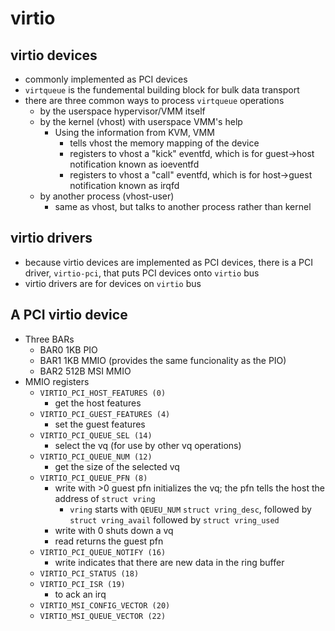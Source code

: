 # virtio

## virtio devices

 - commonly implemented as PCI devices 
 - `virtqueue` is the fundemental building block for bulk data transport
 - there are three common ways to process `virtqueue` operations
   - by the userspace hypervisor/VMM itself
   - by the kernel (vhost) with userspace VMM's help
     - Using the information from KVM, VMM
       - tells vhost the memory mapping of the device
       - registers to vhost a "kick" eventfd, which is for guest->host
       	 notification known as ioeventfd 
       - registers to vhost a "call" eventfd, which is for host->guest
       	 notification known as irqfd
   - by another process (vhost-user)
     - same as vhost, but talks to another process rather than kernel

## virtio drivers

 - because virtio devices are implemented as PCI devices, there is a PCI
   driver, `virtio-pci`, that puts PCI devices onto `virtio` bus
 - virtio drivers are for devices on `virtio` bus

## A PCI virtio device

* Three BARs
  * BAR0 1KB PIO
  * BAR1 1KB MMIO (provides the same funcionality as the PIO)
  * BAR2 512B MSI MMIO
* MMIO registers
  * `VIRTIO_PCI_HOST_FEATURES (0)`
    * get the host features
  * `VIRTIO_PCI_GUEST_FEATURES (4)`
    * set the guest features
  * `VIRTIO_PCI_QUEUE_SEL (14)`
    * select the vq (for use by other vq operations)
  * `VIRTIO_PCI_QUEUE_NUM (12)`
    * get the size of the selected vq
  * `VIRTIO_PCI_QUEUE_PFN (8)`
    * write with >0 guest pfn initializes the vq; the pfn tells the host the
      address of `struct vring`
      * `vring` starts with `QEUEU_NUM` `struct vring_desc`, followed by
      	`struct vring_avail` followed by `struct vring_used`
    * write with 0 shuts down a vq
    * read returns the guest pfn
  * `VIRTIO_PCI_QUEUE_NOTIFY (16)`
    * write indicates that there are new data in the ring buffer
  * `VIRTIO_PCI_STATUS (18)`
  * `VIRTIO_PCI_ISR (19)`
    * to ack an irq
  * `VIRTIO_MSI_CONFIG_VECTOR (20)`
  * `VIRTIO_MSI_QUEUE_VECTOR (22)`
